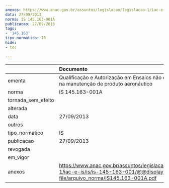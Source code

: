 ```yaml
---
anexos: https://www.anac.gov.br/assuntos/legislacao/legislacao-1/iac-e-is/is/is-145-163-001/@@display-file/arquivo_norma/IS145.163-001A.pdf
data: 27/09/2013
norma: IS 145.163-001A
publicacao: 27/09/2013
tags:
- '145.163'
tipo_normatico: IS
hide: 
- toc 
 
---
```


|                    | Documento                                                                                                                           |
|:-------------------|:------------------------------------------------------------------------------------------------------------------------------------|
| ementa             | Qualificação e Autorização em Ensaios não destrutivos na manutenção de produto aeronáutico                                          |
| norma              | IS 145.163-001A                                                                                                                     |
| tornada_sem_efeito |                                                                                                                                     |
| alterada           |                                                                                                                                     |
| data               | 27/09/2013                                                                                                                          |
| outros             |                                                                                                                                     |
| tipo_normatico     | IS                                                                                                                                  |
| publicacao         | 27/09/2013                                                                                                                          |
| revogada           |                                                                                                                                     |
| em_vigor           |                                                                                                                                     |
| anexos             | https://www.anac.gov.br/assuntos/legislacao/legislacao-1/iac-e-is/is/is-145-163-001/@@display-file/arquivo_norma/IS145.163-001A.pdf |